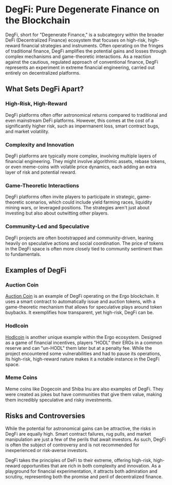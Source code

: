 # DegFi: Pure Degenerate Finance on the Blockchain

DegFi, short for "Degenerate Finance," is a subcategory within the broader DeFi (Decentralized Finance) ecosystem that focuses on high-risk, high-reward financial strategies and instruments. Often operating on the fringes of traditional finance, DegFi amplifies the potential gains and losses through complex mechanisms and game-theoretic interactions. As a reaction against the cautious, regulated approach of conventional finance, DegFi represents an experiment in extreme financial engineering, carried out entirely on decentralized platforms.

## What Sets DegFi Apart?

### High-Risk, High-Reward

DegFi platforms often offer astronomical returns compared to traditional and even mainstream DeFi platforms. However, this comes at the cost of a significantly higher risk, such as impermanent loss, smart contract bugs, and market volatility.

### Complexity and Innovation

DegFi platforms are typically more complex, involving multiple layers of financial engineering. They might involve algorithmic assets, rebase tokens, or even meme-coins with volatile price dynamics, each adding an extra layer of risk and potential reward.

### Game-Theoretic Interactions

DegFi platforms often invite players to participate in strategic, game-theoretic scenarios, which could include yield farming races, liquidity mining wars, or leveraged positions. The strategies aren't just about investing but also about outwitting other players.

### Community-Led and Speculative

DegFi projects are often bootstrapped and community-driven, leaning heavily on speculative actions and social coordination. The price of tokens in the DegFi space is often more closely tied to community sentiment than to fundamentals.

## Examples of DegFi

### Auction Coin

[Auction Coin](auction-coin.md) is an example of DegFi operating on the Ergo blockchain. It uses a smart contract to automatically issue and auction tokens, with a game-theoretic mechanism that allows for speculative plays around token buybacks. It exemplifies how transparent, yet high-risk, DegFi can be.

### Hodlcoin

[Hodlcoin](hodlcoin.md) is another unique example within the Ergo ecosystem. Designed as a game of financial incentives, players "HODL" their ERGs in a common reserve and can "un-HODL" them later but at a penalty fee. While the project encountered some vulnerabilities and had to pause its operations, its high-risk, high-reward nature makes it a notable instance in the DegFi space. 

### Meme Coins

Meme coins like Dogecoin and Shiba Inu are also examples of DegFi. They were created as jokes but have communities that give them value, making them incredibly speculative and risky investments.

## Risks and Controversies

While the potential for astronomical gains can be attractive, the risks in DegFi are equally high. Smart contract failures, rug pulls, and market manipulation are just a few of the perils that await investors. As such, DegFi is often the subject of controversy and is not recommended for inexperienced or risk-averse investors.

DegFi takes the principles of DeFi to their extreme, offering high-risk, high-reward opportunities that are rich in both complexity and innovation. As a playground for financial experimentation, it attracts both admiration and scrutiny, representing both the promise and peril of decentralized finance.